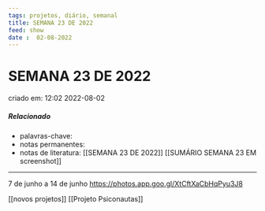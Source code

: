 ```yaml
---
tags: projetos, diário, semanal
title: SEMANA 23 DE 2022
feed: show
date :  02-08-2022
---
```

# SEMANA 23 DE 2022
criado em: 12:02 2022-08-02

##### Relacionado
- palavras-chave: 
- notas permanentes: 
- notas de literatura: [[SEMANA 23 DE 2022]] [[SUMÁRIO SEMANA 23 EM screenshot]]

---



7 de junho a 14 de junho
https://photos.app.goo.gl/XtCftXaCbHqPyu3J8

[[novos projetos]]
[[Projeto Psiconautas]]
